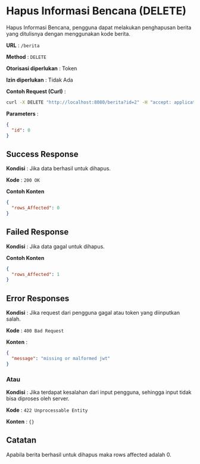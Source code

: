 # Hapus Informasi Bencana (DELETE)

Hapus Informasi Bencana, pengguna dapat melakukan penghapusan berita yang ditulisnya dengan menggunakan kode berita.

**URL** : `/berita`

**Method** : `DELETE`

**Otorisasi diperlukan** : Token

**Izin diperlukan** : Tidak Ada

**Contoh Request (Curl)** :
```bash
curl -X DELETE "http://localhost:8080/berita?id=2" -H "accept: application/json" -H "Authorization: Bearer eyJhbGciOiJIUzI1NiIsInR5cCI6IkpXVCJ9.eyJleHAiOjE2MjE2MDA4NzksInJvbGVzIjoiYXBwbGljYXRpb24iLCJ1c2VybmFtZSI6ImFkbWluIn0.0WASe37iCvxq_AOy9l-8QDHjMt6BeH1vnMKuoNKc4yw"
```

**Parameters** : 
```json
{
  "id": 0
}
```

## Success Response

**Kondisi** : Jika data berhasil untuk dihapus.

**Kode** : `200 OK`

**Contoh Konten**

```json
{
  "rows_Affected": 0
}
```

## Failed Response

**Kondisi** : Jika data gagal untuk dihapus.

**Contoh Konten**

```json
{
  "rows_Affected": 1
}
```

## Error Responses

**Kondisi** : Jika request dari pengguna gagal atau token yang diinputkan salah.

**Kode** : `400 Bad Request`

**Konten** : 
```json
{
  "message": "missing or malformed jwt"
}
```

### Atau

**Kondisi** : Jika terdapat kesalahan dari input pengguna, sehingga input tidak bisa diproses oleh server.

**Kode** : `422 Unprocessable Entity`

**Konten** : `{}`

## Catatan

Apabila berita berhasil untuk dihapus maka rows affected adalah 0.